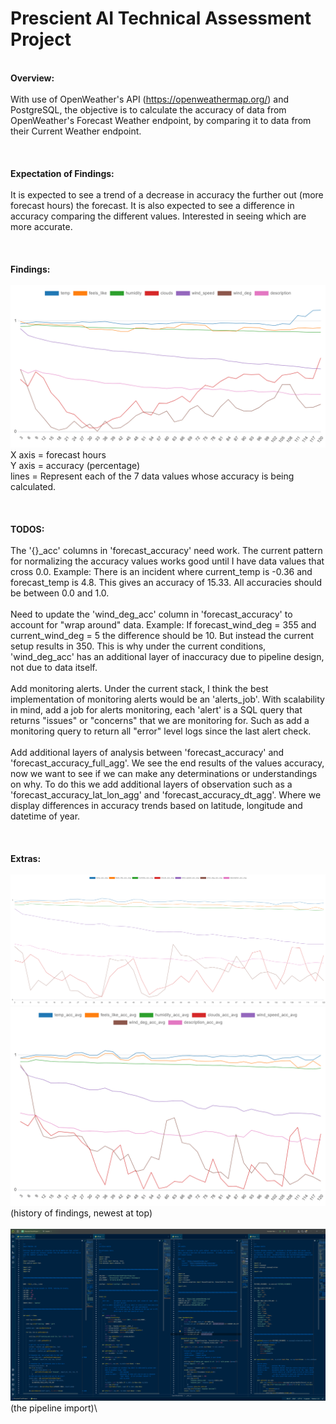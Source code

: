 # Prescient AI Technical Assessment Project
\
**Overview:**\
\
With use of OpenWeather's API (https://openweathermap.org/) and PostgreSQL, the objective is to calculate the accuracy of data from OpenWeather's Forecast Weather endpoint, by comparing it to data from their Current Weather endpoint.\
\
\
\
**Expectation of Findings:**\
\
It is expected to see a trend of a decrease in accuracy the further out (more forecast hours) the forecast.  It is also expected to see a difference in accuracy comparing the different values.  Interested in seeing which are more accurate.\
\
\
\
**Findings:**\
\
![](docs/findings_03.png)\
X axis = forecast hours\
Y axis = accuracy (percentage)\
lines = Represent each of the 7 data values whose accuracy is being calculated.\
\
\
\
**TODOS:**\
\
The '{}_acc' columns in 'forecast_accuracy' need work.  The current pattern for normalizing the accuracy values works good until I have data values that cross 0.0.  Example:  There is an incident where current_temp is -0.36 and forecast_temp is 4.8.  This gives an accuracy of 15.33.  All accuracies should be between 0.0 and 1.0.\
\
Need to update the 'wind_deg_acc' column in 'forecast_accuracy' to account for "wrap around" data.  Example:  If forecast_wind_deg = 355 and current_wind_deg = 5 the difference should be 10.  But instead the current setup results in 350.  This is why under the current conditions, 'wind_deg_acc' has an additional layer of inaccuracy due to pipeline design, not due to data itself.\
\
Add monitoring alerts.  Under the current stack, I think the best implementation of monitoring alerts would be an 'alerts_job'.  With scalability in mind, add a job for alerts monitoring, each 'alert' is a SQL query that returns "issues" or "concerns" that we are monitoring for.  Such as add a monitoring query to return all "error" level logs since the last alert check.\
\
Add additional layers of analysis between 'forecast_accuracy' and 'forecast_accuracy_full_agg'.  We see the end results of the values accuracy, now we want to see if we can make any determinations or understandings on why.  To do this we add additional layers of observation such as a 'forecast_accuracy_lat_lon_agg' and 'forecast_accuracy_dt_agg'.  Where we display differences in accuracy trends based on latitude, longitude and datetime of year.\
\
\
\
**Extras:**\
\
![](docs/findings_02.png)\
![](docs/findings_01.png)\
(history of findings, newest at top)\
\
![](docs/the_pipeline.png)\
(the pipeline import)\
